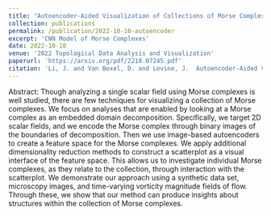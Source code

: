 ```yaml
---
title: "Autoencoder-Aided Visualization of Collections of Morse Complexes"
collection: publications
permalink: /publication/2022-10-10-autoencoder
excerpt: 'CNN Model of Morse Complexes'
date: 2022-10-10
venue: '2022 Topological Data Analysis and Visualization'
paperurl: 'https://arxiv.org/pdf/2210.07245.pdf'
citation: 'Li, J. and Van Boxel, D. and Levine, J.  Autoencoder-Aided Visualization of Collections of Morse Complexes.  2022 TopoInVis Conference.'
---
```


Abstract: Though analyzing a single scalar field using Morse complexes is well studied, there are few techniques for visualizing a collection of Morse complexes. We focus on analyses that are enabled by looking at a Morse complex as an embedded domain decomposition. Specifically, we target 2D scalar fields, and we encode the Morse complex through binary images of the boundaries of decomposition. Then we use image-based autoencoders to create a feature space for the Morse complexes. We apply additional dimensionality reduction methods to construct a scatterplot as a visual interface of the feature space. This allows us to investigate individual Morse complexes, as they relate to the collection, through interaction with the scatterplot. We demonstrate our approach using a synthetic data set, microscopy images, and time-varying vorticity magnitude fields of flow. Through these, we show that our method can produce insights about structures within the collection of Morse complexes.

